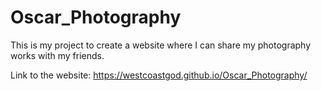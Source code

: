 # Oscar_Photography

This is my project to create a website where I can share my photography works with my friends.

Link to the website: https://westcoastgod.github.io/Oscar_Photography/
